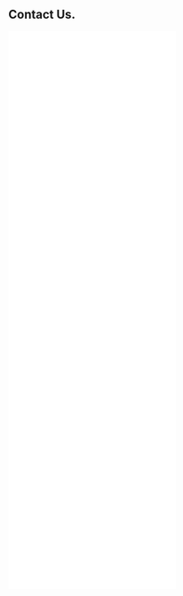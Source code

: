 <Hero slots="heading" variant="fullwidth" theme="dark" customLayout className="contactUsHerobgImage Hero-Banner Sales-ContactUs" />

## Contact Us.

<iframe src="/sales.html" height="1000px" width="60%" frameBorder="0"></iframe>